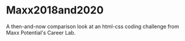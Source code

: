 # Maxx2018and2020
A then-and-now comparison look at an html-css coding challenge from Maxx Potential's Career Lab.
